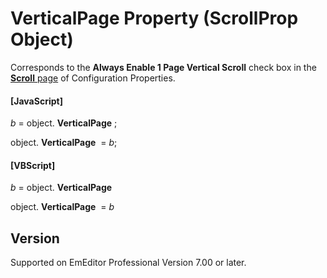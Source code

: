 # VerticalPage Property (ScrollProp Object)

Corresponds to the **Always Enable 1 Page Vertical Scroll** check box in the [**Scroll** page](../../dlg/properties/scroll/index) of Configuration Properties.

#### \[JavaScript\]

_b_ =
object. **VerticalPage** ;

object. **VerticalPage**  = _b_;

#### \[VBScript\]

_b_ =
object. **VerticalPage**

object. **VerticalPage**  = _b_

## Version

Supported on EmEditor Professional Version 7.00 or later.